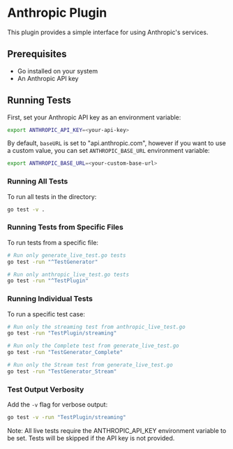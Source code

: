 # Anthropic Plugin

This plugin provides a simple interface for using Anthropic's services.

## Prerequisites

- Go installed on your system
- An Anthropic API key

## Running Tests

First, set your Anthropic API key as an environment variable:

```bash
export ANTHROPIC_API_KEY=<your-api-key>
```
By default, `baseURL` is set to "api.anthropic.com", however if you want to use
a custom value, you can set `ANTHROPIC_BASE_URL` environment variable:

```bash
export ANTHROPIC_BASE_URL=<your-custom-base-url>
```

### Running All Tests
To run all tests in the directory:
```bash
go test -v .
```

### Running Tests from Specific Files
To run tests from a specific file:
```bash
# Run only generate_live_test.go tests
go test -run "^TestGenerator"

# Run only anthropic_live_test.go tests
go test -run "^TestPlugin"
```

### Running Individual Tests
To run a specific test case:
```bash
# Run only the streaming test from anthropic_live_test.go
go test -run "TestPlugin/streaming"

# Run only the Complete test from generate_live_test.go
go test -run "TestGenerator_Complete"

# Run only the Stream test from generate_live_test.go
go test -run "TestGenerator_Stream"
```

### Test Output Verbosity
Add the `-v` flag for verbose output:
```bash
go test -v -run "TestPlugin/streaming"
```

Note: All live tests require the ANTHROPIC_API_KEY environment variable to be set. Tests will be skipped if the API key is not provided.
